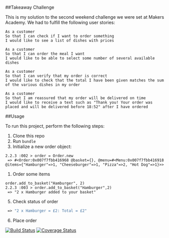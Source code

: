 ##Takeaway Challenge

This is my solution to the second weekend challenge we were set at Makers Academy. We had to fulfill the following user stories:
```
As a customer
So that I can check if I want to order something
I would like to see a list of dishes with prices

As a customer
So that I can order the meal I want
I would like to be able to select some number of several available dishes

As a customer
So that I can verify that my order is correct
I would like to check that the total I have been given matches the sum of the various dishes in my order

As a customer
So that I am reassured that my order will be delivered on time
I would like to receive a text such as "Thank you! Your order was placed and will be delivered before 18:52" after I have ordered
```
##Usage

To run this project, perform the following steps:

1. Clone this repo
2. Run ```bundle```
3. Initialize a new order object:

```
2.2.3 :002 > order = Order.new
 => #<Order:0x007f7fbb416968 @basket={}, @menu=#<Menu:0x007f7fbb416918 @items={"Hamburger"=>1, "Cheeseburger"=>1, "Pizza"=>2, "Hot Dog"=>1}>>  
```
1. Order some items

```
order.add_to_basket("Hamburger", 2)
2.2.3 :003 > order.add_to_basket("Hamburger",2)
 => "2 x Hamburger added to your basket"
```

5. Check status of order

```2.2.3 :004 > order.print_summary
 => "2 x Hamburger = £2: Total = £2"
```

6. Place order


[![Build Status](https://travis-ci.org/makersacademy/takeaway-challenge.svg?branch=master)](https://travis-ci.org/makersacademy/takeaway-challenge)
[![Coverage Status](https://coveralls.io/repos/makersacademy/takeaway-challenge/badge.png)](https://coveralls.io/r/makersacademy/takeaway-challenge)
